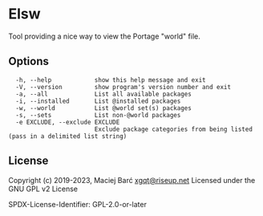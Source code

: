 # Elsw

Tool providing a nice way to view the Portage "world" file.

## Options

``` text
  -h, --help            show this help message and exit
  -V, --version         show program's version number and exit
  -a, --all             List all available packages
  -i, --installed       List @installed packages
  -w, --world           List @world set(s) packages
  -s, --sets            List non-@world packages
  -e EXCLUDE, --exclude EXCLUDE
                        Exclude package categories from being listed (pass in a delimited list string)
```

## License

Copyright (c) 2019-2023, Maciej Barć <xgqt@riseup.net>
Licensed under the GNU GPL v2 License

SPDX-License-Identifier: GPL-2.0-or-later
